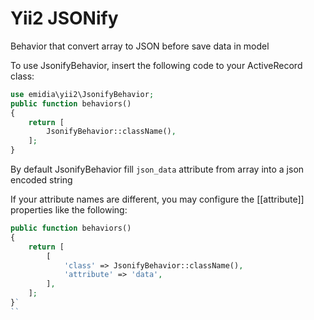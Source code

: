 # Yii2 JSONify

Behavior that convert array to JSON before save data in model

To use JsonifyBehavior, insert the following code to your ActiveRecord class:

```php
use emidia\yii2\JsonifyBehavior;
public function behaviors()
{
    return [
        JsonifyBehavior::className(),
    ];
}
```

By default JsonifyBehavior fill `json_data` attribute from array into a json encoded string

If your attribute names are different, you may configure the [[attribute]] 
properties like the following:

```php
public function behaviors()
{
    return [
        [
            'class' => JsonifyBehavior::className(),
            'attribute' => 'data',
        ],
    ];
}`
``